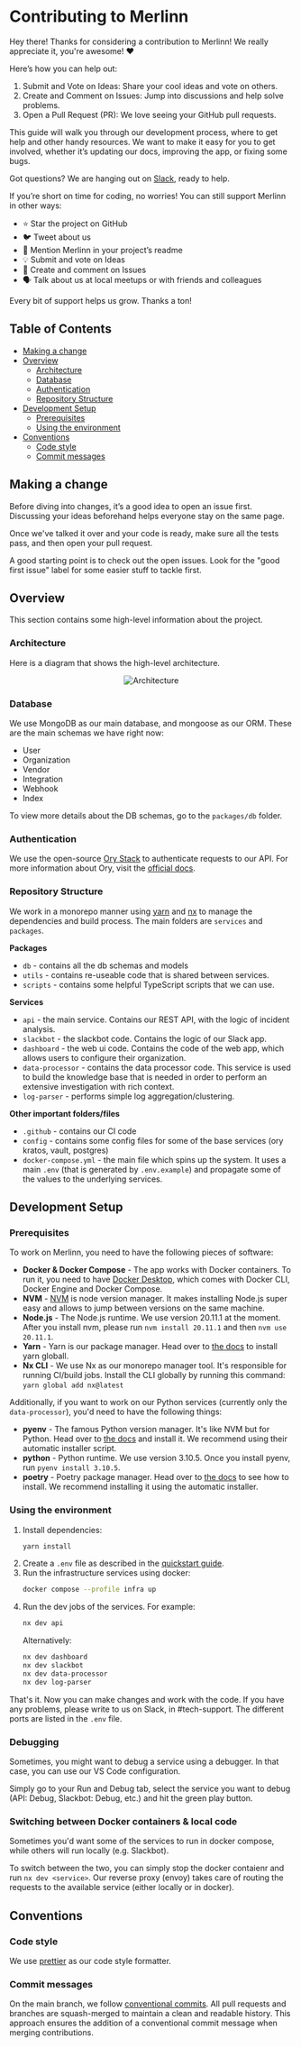 # Contributing to Merlinn

Hey there! Thanks for considering a contribution to Merlinn! We really appreciate it, you're awesome! ❤️

Here’s how you can help out:

1. Submit and Vote on Ideas: Share your cool ideas and vote on others.
2. Create and Comment on Issues: Jump into discussions and help solve problems.
3. Open a Pull Request (PR): We love seeing your GitHub pull requests.

This guide will walk you through our development process, where to get help and other handy resources. We want to make it easy for you to get involved, whether it’s updating our docs, improving the app, or fixing some bugs.

Got questions? We are hanging out on [Slack](https://join.slack.com/t/vesppercommunity/signup), ready to help.

If you’re short on time for coding, no worries! You can still support Merlinn in other ways:

- ⭐ Star the project on GitHub
- 🐦 Tweet about us
- 📄 Mention Merlinn in your project’s readme
- 💡 Submit and vote on Ideas
- 📝 Create and comment on Issues
- 🗣️ Talk about us at local meetups or with friends and colleagues

Every bit of support helps us grow. Thanks a ton!

## Table of Contents

- [Making a change](#making-a-change)
- [Overview](#overview)
  - [Architecture](#architecture)
  - [Database](#database)
  - [Authentication](#authentication)
  - [Repository Structure](#repository-structure)
- [Development Setup](#development-setup)
  - [Prerequisites](#prerequisites)
  - [Using the environment](#using-the-environment)
- [Conventions](#conventions)
  - [Code style](#code-style)
  - [Commit messages](#commit-messages)

## Making a change

Before diving into changes, it’s a good idea to open an issue first. Discussing your ideas beforehand helps everyone stay on the same page.

Once we've talked it over and your code is ready, make sure all the tests pass, and then open your pull request.

A good starting point is to check out the open issues. Look for the "good first issue" label for some easier stuff to tackle first.

## Overview

This section contains some high-level information about the project.

### Architecture

Here is a diagram that shows the high-level architecture.

<div align="center">
    <img src="./assets/architecture.jpg" alt="Architecture" />
</div>

### Database

We use MongoDB as our main database, and mongoose as our ORM. These are the main schemas we have right now:

- User
- Organization
- Vendor
- Integration
- Webhook
- Index

To view more details about the DB schemas, go to the `packages/db` folder.

### Authentication

We use the open-source [Ory Stack](https://www.ory.sh/) to authenticate requests to our API. For more information about Ory, visit the [official docs](https://www.ory.sh/docs/welcome).

### Repository Structure

We work in a monorepo manner using [yarn](https://yarnpkg.com/) and [nx](https://nx.dev/) to manage the dependencies and build process. The main folders are `services` and `packages`.

**Packages**

- `db` - contains all the db schemas and models
- `utils` - contains re-useable code that is shared between services.
- `scripts` - contains some helpful TypeScript scripts that we can use.

**Services**

- `api` - the main service. Contains our REST API, with the logic of incident analysis.
- `slackbot` - the slackbot code. Contains the logic of our Slack app.
- `dashboard` - the web ui code. Contains the code of the web app, which allows users to configure their organization.
- `data-processor` - contains the data processor code. This service is used to build the knowledge base that is needed in order to perform an extensive investigation with rich context.
- `log-parser` - performs simple log aggregation/clustering.

**Other important folders/files**

- `.github` - contains our CI code
- `config` - contains some config files for some of the base services (ory kratos, vault, postgres)
- `docker-compose.yml` - the main file which spins up the system. It uses a main `.env` (that is generated by `.env.example`) and propagate some of the values to the underlying services.

## Development Setup

### Prerequisites

To work on Merlinn, you need to have the following pieces of software:

- **Docker & Docker Compose** - The app works with Docker containers. To run it, you need to have [Docker Desktop](https://docs.docker.com/desktop/), which comes with Docker CLI, Docker Engine and Docker Compose.
- **NVM** - [NVM](https://github.com/nvm-sh/nvm) is node version manager. It makes installing Node.js super easy and allows to jump between versions on the same machine.
- **Node.js** - The Node.js runtime. We use version 20.11.1 at the moment. After you install nvm, please run `nvm install 20.11.1` and then `nvm use 20.11.1`.
- **Yarn** - Yarn is our package manager. Head over to [the docs](https://classic.yarnpkg.com/lang/en/docs/install/#mac-stable) to install yarn globall.
- **Nx CLI** - We use Nx as our monorepo manager tool. It's responsible for running CI/build jobs. Install the CLI globally by running this command: `yarn global add nx@latest`

Additionally, if you want to work on our Python services (currently only the `data-processor`), you'd need to have the following things:

- **pyenv** - The famous Python version manager. It's like NVM but for Python. Head over to [the docs](https://github.com/pyenv/pyenv?tab=readme-ov-file#automatic-installer) and install it. We recommend using their automatic installer script.
- **python** - Python runtime. We use version 3.10.5. Once you install pyenv, run `pyenv install 3.10.5`.
- **poetry** - Poetry package manager. Head over to [the docs](https://python-poetry.org/docs/#installing-with-the-official-installer) to see how to install. We recommend installing it using the automatic installer.

### Using the environment

1. Install dependencies:
   ```bash
   yarn install
   ```
2. Create a `.env` file as described in the [quickstart guide](https://github.com/vespper/vespper?tab=readme-ov-file#quick-installation-%EF%B8%8F).
3. Run the infrastructure services using docker:
   ```bash
   docker compose --profile infra up
   ```
4. Run the dev jobs of the services. For example:
   ```bash
   nx dev api
   ```
   Alternatively:
   ```bash
   nx dev dashboard
   nx dev slackbot
   nx dev data-processor
   nx dev log-parser
   ```

That's it. Now you can make changes and work with the code. If you have any problems, please write to us on Slack, in #tech-support. The different ports are listed in the `.env` file.

### Debugging

Sometimes, you might want to debug a service using a debugger. In that case, you can use our VS Code configuration.

Simply go to your Run and Debug tab, select the service you want to debug (API: Debug, Slackbot: Debug, etc.) and hit the green play button.

### Switching between Docker containers & local code

Sometimes you'd want some of the services to run in docker compose, while others will run locally (e.g. Slackbot).

To switch between the two, you can simply stop the docker contaienr and run `nx dev <service>`. Our reverse proxy (envoy) takes care
of routing the requests to the available service (either locally or in docker).

## Conventions

### Code style

We use [prettier](https://prettier.io/) as our code style formatter.

### Commit messages

On the main branch, we follow [conventional commits](https://www.conventionalcommits.org/en/v1.0.0/). All pull requests and branches are squash-merged to maintain a clean and readable history. This approach ensures the addition of a conventional commit message when merging contributions.
